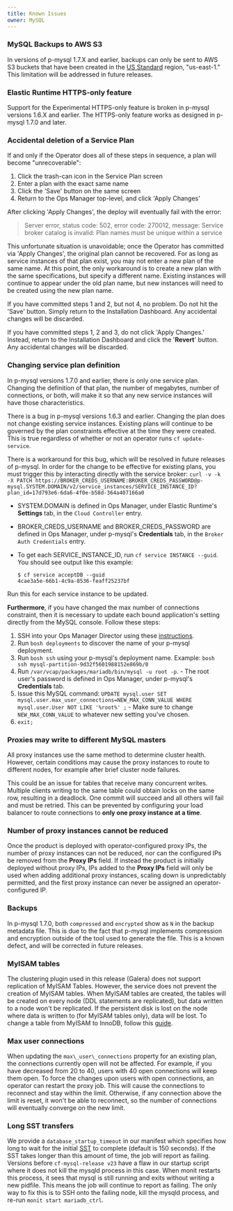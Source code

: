 ```yaml
---
title: Known Issues
owner: MySQL
---
```


### MySQL Backups to AWS S3
In versions of p-mysql 1.7.X and earlier, backups can only be sent to AWS S3 buckets that have been created in the [US Standard](http://docs.aws.amazon.com/general/latest/gr/rande.html#s3_region) region, "us-east-1." This limitation will be addressed in future releases.

### Elastic Runtime HTTPS-only feature
Support for the Experimental HTTPS-only feature is broken in p-mysql versions 1.6.X and earlier. The HTTPS-only feature works as designed in p-mysql 1.7.0 and later.

### Accidental deletion of a Service Plan

If and only if the Operator does all of these steps in sequence, a plan will become "unrecoverable":

1. Click the trash-can icon in the Service Plan screen
1. Enter a plan with the exact same name
1. Click the 'Save' button on the same screen
1. Return to the Ops Manager top-level, and click 'Apply Changes'

After clicking 'Apply Changes', the deploy will eventually fail with the error:
> Server error, status code: 502, error code: 270012, message: Service broker catalog is invalid: Plan names must be unique within a service

This unfortunate situation is unavoidable; once the Operator has committed via 'Apply Changes', the original plan cannot be recovered. For as long as service instances of that plan exist, you may not enter a new plan of the same name. At this point, the only workaround is to create a new plan with the same specifications, but specify a different name. Existing instances will continue to appear under the old plan name, but new instances will need to be created using the new plan name.

If you have committed steps 1 and 2, but not 4, no problem. Do not hit the 'Save' button. Simply return to the Installation Dashboard. Any accidental changes will be discarded.

If you have committed steps 1, 2 and 3, do not click 'Apply Changes.' Instead, return to the Installation Dashboard and click the '**Revert**' button. Any accidental changes will be discarded.

### Changing service plan definition
In p-mysql versions 1.7.0 and earlier, there is only one service plan. Changing the definition of that plan, the number of megabytes, number of connections, or both, will make it so that any new service instances will have those characteristics.

There is a bug in p-mysql versions 1.6.3 and earlier. Changing the plan does not change existing service instances. Existing plans will continue to be governed by the plan constraints effective at the time they were created. This is true regardless of whether or not an operator runs `cf update-service`.

There is a workaround for this bug, which will be resolved in future releases of p-mysql. In order for the change to be effective for existing plans, you must trigger this by interacting directly with the service broker: `curl -v -k -X PATCH https://BROKER_CREDS_USERNAME:BROKER_CREDS_PASSWORD@p-mysql.SYSTEM.DOMAIN/v2/service_instances/SERVICE_INSTANCE_ID?plan_id=17d793e6-6da6-4f0e-b58d-364a407166a0`

- SYSTEM.DOMAIN is defined in Ops Manager, under Elastic Runtime's **Settings** tab, in the `Cloud Controller` entry.
- BROKER\_CREDS\_USERNAME and BROKER\_CREDS\_PASSWORD are defined in Ops Manager, under p-mysql's  **Credentials** tab, in the `Broker Auth Credentials` entry.
- To get each SERVICE\_INSTANCE\_ID, run `cf service INSTANCE --guid`. You should see output like this example:

  ```
  $ cf service acceptDB --guid
  4cae3a5e-66b1-4c9a-8536-feaff25237bf
  ```

Run this for each service instance to be updated.

**Furthermore**, if you have changed the max number of connections constraint, then it is necessary to update each bound application's setting directly from the MySQL console. Follow these steps:

  1. SSH into your Ops Manager Director using these [instructions](https://docs.pivotal.io/pivotalcf/customizing/trouble-advanced.html#prepare).
  1. Run `bosh deployments` to discover the name of your p-mysql deployment.
  1. Run `bosh ssh` using your p-mysql's deployment name. Example: `bosh ssh mysql-partition-9d32f5601988152e869b/0`
  1. Run `/var/vcap/packages/mariadb/bin/mysql -u root -p`.
    - The root user's password is defined in Ops Manager, under p-mysql's **Credentials** tab.
  1. Issue this MySQL command: `UPDATE mysql.user SET mysql.user.max_user_connections=NEW_MAX_CONN_VALUE WHERE mysql.user.User NOT LIKE '%root%' ;`
    - Make sure to change `NEW_MAX_CONN_VALUE` to whatever new setting you've chosen.
  1. `exit;`

### Proxies may write to different MySQL masters
All proxy instances use the same method to determine cluster health. However, certain conditions may cause the proxy instances to route to different nodes, for example after brief cluster node failures.

This could be an issue for tables that receive many concurrent writes. Multiple clients writing to the same table could obtain locks on the same row, resulting in a deadlock. One commit will succeed and all others will fail and must be retried. This can be prevented by configuring your load balancer to route connections to **only one proxy instance at a time**.

### Number of proxy instances cannot be reduced
Once the product is deployed with operator-configured proxy IPs, the number of proxy instances can not be reduced, nor can the configured IPs be removed from the **Proxy IPs** field. If instead the product is initially deployed without proxy IPs, IPs added to the **Proxy IPs** field will only be used when adding additional proxy instances, scaling down is unpredictably permitted, and the first proxy instance can never be assigned an operator-configured IP.

### Backups
In p-mysql 1.7.0, both `compressed` and `encrypted` show as `N` in the backup metadata file. This is due to the fact that p-mysql implements compression and encryption outside of the tool used to generate the file. This is a known defect, and will be corrected in future releases.

### MyISAM tables
The clustering plugin used in this release (Galera) does not support replication of MyISAM Tables. However, the service does not prevent the creation of MyISAM tables. When MyISAM tables are created, the tables will be created on every node (DDL statements are replicated), but data written to a node won't be replicated. If the persistent disk is lost on the node where data is written to (for MyISAM tables only), data will be lost. To change a table from MyISAM to InnoDB, follow this [guide](http://dev.mysql.com/doc/refman/5.5/en/converting-tables-to-innodb.html).

### Max user connections
When updating the `max\_user\_connections` property for an existing plan, the connections currently open will not be affected. For example, if you have decreased from 20 to 40, users with 40 open connections will keep them open. To force the changes upon users with open connections, an operator can restart the proxy job. This will cause the connections to reconnect and stay within the limit. Otherwise, if any connection above the limit is reset, it won't be able to reconnect, so the number of connections will eventually converge on the new limit.

### Long SST transfers
We provide a `database_startup_timeout` in our manifest which specifies how long to wait for the initial [SST](proxy.html#state-snapshot-transfer-sst) to complete (default is 150 seconds). If the SST takes longer than this amount of time, the job will report as failing. Versions before `cf-mysql-release v23` have a flaw in our startup script where it does not kill the mysqld process in this case. When monit restarts this process, it sees that mysql is still running and exits without writing a new pidfile. This means the job will continue to report as failing. The only way to fix this is to SSH onto the failing node, kill the mysqld process, and re-run `monit start mariadb_ctrl`.
